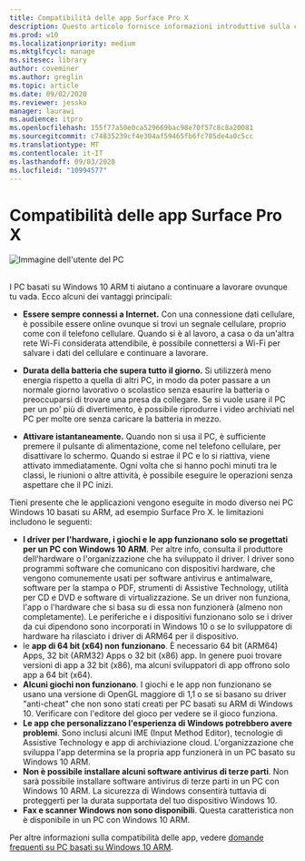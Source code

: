 ```yaml
---
title: Compatibilità delle app Surface Pro X
description: Questo articolo fornisce informazioni introduttive sulla compatibilità delle app per PC basati su Surface Pro X ARM.
ms.prod: w10
ms.localizationpriority: medium
ms.mktglfcycl: manage
ms.sitesec: library
author: coveminer
ms.author: greglin
ms.topic: article
ms.date: 09/02/2020
ms.reviewer: jessko
manager: laurawi
ms.audience: itpro
ms.openlocfilehash: 155f77a50e0ca529669bac98e70f57c8c8a20081
ms.sourcegitcommit: c74835239cf4e304af59465fb6fc785de4a0c5cc
ms.translationtype: MT
ms.contentlocale: it-IT
ms.lasthandoff: 09/03/2020
ms.locfileid: "10994577"
---
```

# Compatibilità delle app Surface Pro X



 ![Immagine dell'utente del PC](images/4527790_en_4.png)<br><br>



I PC basati su Windows 10 ARM ti aiutano a continuare a lavorare ovunque tu vada. Ecco alcuni dei vantaggi principali:

- **Essere sempre connessi a Internet.** Con una connessione dati cellulare, è possibile essere online ovunque si trovi un segnale cellulare, proprio come con il telefono cellulare. Quando si è al lavoro, a casa o da un'altra rete Wi-Fi considerata attendibile, è possibile connettersi a Wi-Fi per salvare i dati del cellulare e continuare a lavorare.

- **Durata della batteria che supera tutto il giorno.**  Si utilizzerà meno energia rispetto a quella di altri PC, in modo da poter passare a un normale giorno lavorativo o scolastico senza esaurire la batteria o preoccuparsi di trovare una presa da collegare. Se si vuole usare il PC per un po' più di divertimento, è possibile riprodurre i video archiviati nel PC per molte ore senza caricare la batteria in mezzo.

- **Attivare istantaneamente.** Quando non si usa il PC, è sufficiente premere il pulsante di alimentazione, come nel telefono cellulare, per disattivare lo schermo. Quando si estrae il PC e lo si riattiva, viene attivato immediatamente. Ogni volta che si hanno pochi minuti tra le classi, le riunioni o altre attività, è possibile eseguire le operazioni senza aspettare che il PC inizi.

Tieni presente che le applicazioni vengono eseguite in modo diverso nei PC Windows 10 basati su ARM, ad esempio Surface Pro X. le limitazioni includono le seguenti:

- **I driver per l'hardware, i giochi e le app funzionano solo se progettati per un PC con Windows 10 ARM**. Per altre info, consulta il produttore dell'hardware o l'organizzazione che ha sviluppato il driver. I driver sono programmi software che comunicano con dispositivi hardware, che vengono comunemente usati per software antivirus e antimalware, software per la stampa o PDF, strumenti di Assistive Technology, utilità per CD e DVD e software di virtualizzazione. Se un driver non funziona, l'app o l'hardware che si basa su di essa non funzionerà (almeno non completamente). Le periferiche e i dispositivi funzionano solo se i driver da cui dipendono sono incorporati in Windows 10 o se lo sviluppatore di hardware ha rilasciato i driver di ARM64 per il dispositivo.
- le **app di 64 bit (x64) non funzionano**. È necessario 64 bit (ARM64) Apps, 32 bit (ARM32) Apps o 32 bit (x86) app. In genere puoi trovare versioni di app a 32 bit (x86), ma alcuni sviluppatori di app offrono solo app a 64 bit (x64).
- **Alcuni giochi non funzionano**. I giochi e le app non funzionano se usano una versione di OpenGL maggiore di 1,1 o se si basano su driver "anti-cheat" che non sono stati creati per PC basati su ARM di Windows 10. Verificare con l'editore del gioco per vedere se il gioco funziona.
- **Le app che personalizzano l'esperienza di Windows potrebbero avere problemi**. Sono inclusi alcuni IME (Input Method Editor), tecnologie di Assistive Technology e app di archiviazione cloud. L'organizzazione che sviluppa l'app determina se la propria app funzionerà in un PC basato su Windows 10 ARM.
- **Non è possibile installare alcuni software antivirus di terze parti**. Non sarà possibile installare software antivirus di terze parti in un PC con Windows 10 ARM. La sicurezza di Windows consentirà tuttavia di proteggerti per la durata supportata del tuo dispositivo Windows 10.
- **Fax e scanner Windows non sono disponibili**. Questa caratteristica non è disponibile in un PC con Windows 10 ARM.

Per altre informazioni sulla compatibilità delle app, vedere [domande frequenti su PC basati su Windows 10 ARM](https://support.microsoft.com/en-us/help/4521606).
